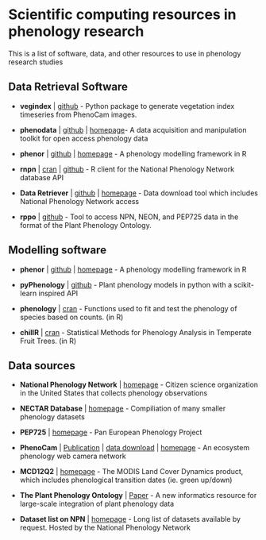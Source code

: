 # Scientific computing resources in phenology research
This is a list of software, data, and other resources to use in phenology research studies


## Data Retrieval Software
- **vegindex** | [github](https://github.com/tmilliman/python-vegindex) - Python package to generate vegetation index timeseries from PhenoCam images.

- **phenodata** | [github](https://github.com/hiveeyes/phenodata) | [homepage](https://community.hiveeyes.org/t/phanologischer-kalender/664)- A data acquisition and manipulation toolkit for open access phenology data

- **phenor** | [github](https://github.com/khufkens/phenor) | [homepage](https://khufkens.github.io/phenor/) - A phenology modelling framework in R

- **rnpn** |  [cran](https://cran.r-project.org/web/packages/rnpn/) | [github](https://github.com/ropensci/rnpn) -  R client for the National Phenology Network database API

- **Data Retriever** | [github](https://github.com/weecology/retriever) | [homepage](http://www.data-retriever.org/) - Data download tool which includes National Phenology Network access

- **rppo** | [github](https://github.com/ropensci/rppo) - Tool to access NPN, NEON, and PEP725 data in the format of the Plant Phenology Ontology.

## Modelling software
- **phenor** | [github](https://github.com/khufkens/phenor) | [homepage](https://khufkens.github.io/phenor/) - A phenology modelling framework in R

- **pyPhenology** | [github](https://github.com/sdtaylor/pyPhenology) -  Plant phenology models in python with a scikit-learn inspired API

- **phenology** | [cran](https://cran.r-project.org/web/packages/phenology/) - Functions used to fit and test the phenology of species based on counts. (in R)

- **chillR** | [cran](https://cran.r-project.org/web/packages/chillR/) - Statistical Methods for Phenology Analysis in Temperate Fruit Trees. (in R)

## Data sources

- **National Phenology Network** | [homepage](https://www.usanpn.org/) - Citizen science organization in the United States that collects phenology observations

- **NECTAR Database** | [homepage](https://knb.ecoinformatics.org/#view/nceas.988.17)  - Compiliation of many smaller phenology datasets

- **PEP725** | [homepage](http://www.pep725.eu/) - Pan European Phenology Project

- **PhenoCam** | [Publication](https://www.nature.com/articles/sdata201828) | [data download](https://daac.ornl.gov/cgi-bin/dsviewer.pl?ds_id=1511) | [homepage](https://phenocam.sr.unh.edu) -  An ecosystem phenology web camera network

- **MCD12Q2** | [homepage](https://lpdaac.usgs.gov/dataset_discovery/modis/modis_products_table/mcd12q2) - The MODIS Land Cover Dynamics product, which includes phenological transition dates (ie. green up/down)

- **The Plant Phenology Ontology** | [Paper](https://doi.org/10.3389/fpls.2018.00517) -  A new informatics resource for large-scale
integration of plant phenology data

- **Dataset list on NPN** | [homepage](https://www.usanpn.org/results/dataset-list) - Long list of datasets available by request. Hosted by the National Phenology Network
